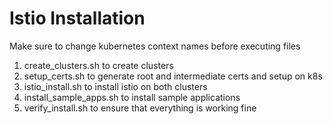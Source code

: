 # Istio Installation

Make sure to change kubernetes context names before executing files

1. create_clusters.sh to create clusters
2. setup_certs.sh to generate root and intermediate certs and setup on k8s
3. istio_install.sh to install istio on both clusters
4. install_sample_apps.sh to install sample applications
5. verify_install.sh to ensure that everything is working fine
